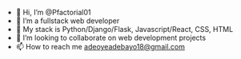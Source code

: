 - 👋 Hi, I’m @Pfactorial01
- 👀 I’m a fullstack web developer
- 🌱 My stack is Python/Django/Flask, Javascript/React, CSS, HTML
- 💞️ I’m looking to collaborate on web development projects
- 📫 How to reach me adeoyeadebayo18@gmail.com

<!---
Pfactorial01/Pfactorial01 is a ✨ special ✨ repository because its `README.md` (this file) appears on your GitHub profile.
You can click the Preview link to take a look at your changes.
--->
